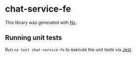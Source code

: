 # chat-service-fe

This library was generated with [Nx](https://nx.dev).

## Running unit tests

Run `nx test chat-service-fe` to execute the unit tests via [Jest](https://jestjs.io).
